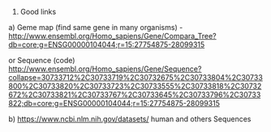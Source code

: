  
1. Good links
 
 a) Geme map (find same gene in many organisms) - http://www.ensembl.org/Homo_sapiens/Gene/Compara_Tree?db=core;g=ENSG00000104044;r=15:27754875-28099315
 
 or Sequence (code) http://www.ensembl.org/Homo_sapiens/Gene/Sequence?collapse=30733712%2C30733719%2C30732675%2C30733804%2C30733800%2C30733820%2C30733723%2C30733555%2C30733818%2C30732672%2C30733821%2C30733767%2C30733645%2C30733796%2C30733822;db=core;g=ENSG00000104044;r=15:27754875-28099315

b) https://www.ncbi.nlm.nih.gov/datasets/ human and others Sequences
